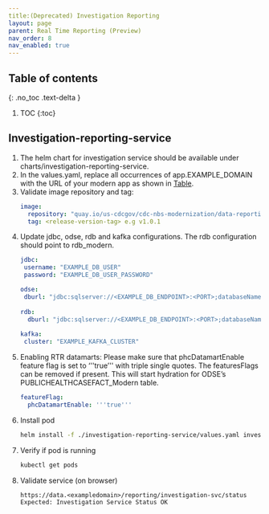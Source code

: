 ```yaml
---
title:(Deprecated) Investigation Reporting
layout: page
parent: Real Time Reporting (Preview)
nav_order: 8
nav_enabled: true
---
```


## Table of contents
{: .no_toc .text-delta }

1. TOC
{:toc}

## Investigation-reporting-service
1. The helm chart for investigation service should be available under charts/investigation-reporting-service.
2. In the values.yaml, replace all occurrences of app.EXAMPLE_DOMAIN with the URL of your modern app as shown in [Table](/NEDSS-SystemAdminGuide/docs/4_initial_kubernetes_deployment/1_nginx_ingress_deployment.html#deploy-nginx-ingress-controller-on-the-kubernetes-cluster).
3. Validate image repository and tag:
   ```yaml
   image:
     repository: "quay.io/us-cdcgov/cdc-nbs-modernization/data-reporting-service/investigation-reporting-service"
     tag: <release-version-tag> e.g v1.0.1
   ```
4. Update jdbc, odse, rdb and kafka configurations. The rdb configuration should point to rdb_modern.
   ```yaml
   jdbc:
    username: "EXAMPLE_DB_USER"
    password: "EXAMPLE_DB_USER_PASSWORD"

   odse:
    dburl: "jdbc:sqlserver://<EXAMPLE_DB_ENDPOINT>:<PORT>;databaseName=NBS_ODSE;encrypt=true;trustServerCertificate=true;"
    
   rdb:
     dburl: "jdbc:sqlserver://<EXAMPLE_DB_ENDPOINT>:<PORT>;databaseName=rdb_modern;encrypt=true;trustServerCertificate=true;"
    
   kafka:
    cluster: "EXAMPLE_KAFKA_CLUSTER"
   ```
5. Enabling RTR datamarts: Please make sure that phcDatamartEnable feature flag is set to ‘''true’'' with triple single quotes. The featuresFlags can be removed if present. This will start hydration for ODSE’s PUBLICHEALTHCASEFACT_Modern table.
   ```yaml
   featureFlag:
     phcDatamartEnable: '''true'''
   ``` 
6. Install pod
   ```bash
   helm install -f ./investigation-reporting-service/values.yaml investigation-reporting-service ./investigation-reporting-service/
   ```
7. Verify if pod is running
   ```bash
   kubectl get pods
   ```
8. Validate service (on browser)
   ```
   https://data.<exampledomain>/reporting/investigation-svc/status
   Expected: Investigation Service Status OK
   ```

